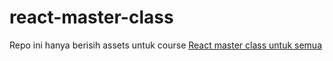 # react-master-class

Repo ini hanya berisih assets untuk course [React master class untuk semua](https://www.udemy.com/course/react-master-class-untuk-semua/)

